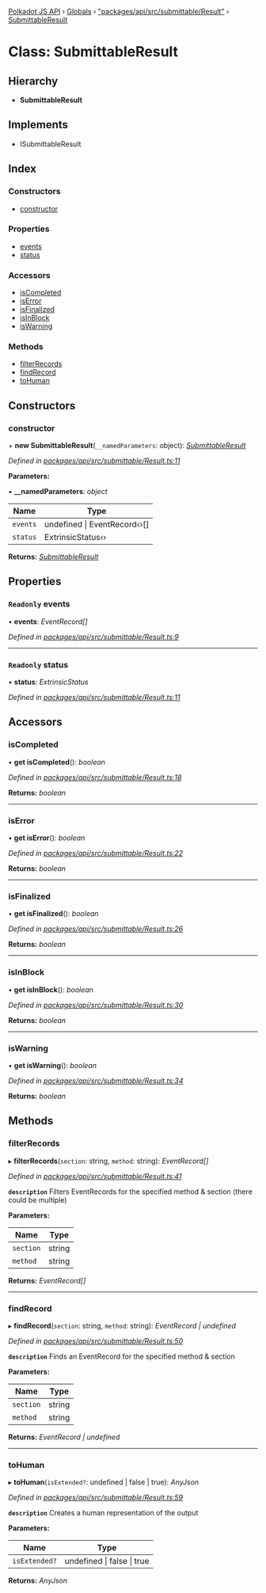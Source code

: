 [Polkadot JS API](../README.md) › [Globals](../globals.md) › ["packages/api/src/submittable/Result"](../modules/_packages_api_src_submittable_result_.md) › [SubmittableResult](_packages_api_src_submittable_result_.submittableresult.md)

# Class: SubmittableResult

## Hierarchy

* **SubmittableResult**

## Implements

* ISubmittableResult

## Index

### Constructors

* [constructor](_packages_api_src_submittable_result_.submittableresult.md#constructor)

### Properties

* [events](_packages_api_src_submittable_result_.submittableresult.md#readonly-events)
* [status](_packages_api_src_submittable_result_.submittableresult.md#readonly-status)

### Accessors

* [isCompleted](_packages_api_src_submittable_result_.submittableresult.md#iscompleted)
* [isError](_packages_api_src_submittable_result_.submittableresult.md#iserror)
* [isFinalized](_packages_api_src_submittable_result_.submittableresult.md#isfinalized)
* [isInBlock](_packages_api_src_submittable_result_.submittableresult.md#isinblock)
* [isWarning](_packages_api_src_submittable_result_.submittableresult.md#iswarning)

### Methods

* [filterRecords](_packages_api_src_submittable_result_.submittableresult.md#filterrecords)
* [findRecord](_packages_api_src_submittable_result_.submittableresult.md#findrecord)
* [toHuman](_packages_api_src_submittable_result_.submittableresult.md#tohuman)

## Constructors

###  constructor

\+ **new SubmittableResult**(`__namedParameters`: object): *[SubmittableResult](_packages_api_src_submittable_result_.submittableresult.md)*

*Defined in [packages/api/src/submittable/Result.ts:11](https://github.com/polkadot-js/api/blob/0c99064b1/packages/api/src/submittable/Result.ts#L11)*

**Parameters:**

▪ **__namedParameters**: *object*

Name | Type |
------ | ------ |
`events` | undefined &#124; EventRecord‹›[] |
`status` | ExtrinsicStatus‹› |

**Returns:** *[SubmittableResult](_packages_api_src_submittable_result_.submittableresult.md)*

## Properties

### `Readonly` events

• **events**: *EventRecord[]*

*Defined in [packages/api/src/submittable/Result.ts:9](https://github.com/polkadot-js/api/blob/0c99064b1/packages/api/src/submittable/Result.ts#L9)*

___

### `Readonly` status

• **status**: *ExtrinsicStatus*

*Defined in [packages/api/src/submittable/Result.ts:11](https://github.com/polkadot-js/api/blob/0c99064b1/packages/api/src/submittable/Result.ts#L11)*

## Accessors

###  isCompleted

• **get isCompleted**(): *boolean*

*Defined in [packages/api/src/submittable/Result.ts:18](https://github.com/polkadot-js/api/blob/0c99064b1/packages/api/src/submittable/Result.ts#L18)*

**Returns:** *boolean*

___

###  isError

• **get isError**(): *boolean*

*Defined in [packages/api/src/submittable/Result.ts:22](https://github.com/polkadot-js/api/blob/0c99064b1/packages/api/src/submittable/Result.ts#L22)*

**Returns:** *boolean*

___

###  isFinalized

• **get isFinalized**(): *boolean*

*Defined in [packages/api/src/submittable/Result.ts:26](https://github.com/polkadot-js/api/blob/0c99064b1/packages/api/src/submittable/Result.ts#L26)*

**Returns:** *boolean*

___

###  isInBlock

• **get isInBlock**(): *boolean*

*Defined in [packages/api/src/submittable/Result.ts:30](https://github.com/polkadot-js/api/blob/0c99064b1/packages/api/src/submittable/Result.ts#L30)*

**Returns:** *boolean*

___

###  isWarning

• **get isWarning**(): *boolean*

*Defined in [packages/api/src/submittable/Result.ts:34](https://github.com/polkadot-js/api/blob/0c99064b1/packages/api/src/submittable/Result.ts#L34)*

**Returns:** *boolean*

## Methods

###  filterRecords

▸ **filterRecords**(`section`: string, `method`: string): *EventRecord[]*

*Defined in [packages/api/src/submittable/Result.ts:41](https://github.com/polkadot-js/api/blob/0c99064b1/packages/api/src/submittable/Result.ts#L41)*

**`description`** Filters EventRecords for the specified method & section (there could be multiple)

**Parameters:**

Name | Type |
------ | ------ |
`section` | string |
`method` | string |

**Returns:** *EventRecord[]*

___

###  findRecord

▸ **findRecord**(`section`: string, `method`: string): *EventRecord | undefined*

*Defined in [packages/api/src/submittable/Result.ts:50](https://github.com/polkadot-js/api/blob/0c99064b1/packages/api/src/submittable/Result.ts#L50)*

**`description`** Finds an EventRecord for the specified method & section

**Parameters:**

Name | Type |
------ | ------ |
`section` | string |
`method` | string |

**Returns:** *EventRecord | undefined*

___

###  toHuman

▸ **toHuman**(`isExtended?`: undefined | false | true): *AnyJson*

*Defined in [packages/api/src/submittable/Result.ts:59](https://github.com/polkadot-js/api/blob/0c99064b1/packages/api/src/submittable/Result.ts#L59)*

**`description`** Creates a human representation of the output

**Parameters:**

Name | Type |
------ | ------ |
`isExtended?` | undefined &#124; false &#124; true |

**Returns:** *AnyJson*
